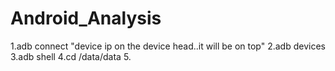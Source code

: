 # Android_Analysis

1.adb connect "device ip on the device head..it will be on top"
2.adb devices
3.adb shell
4.cd /data/data
5.
